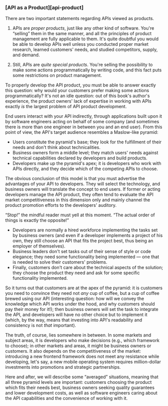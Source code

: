 ### [API as a Product][api-product]

There are two important statements regarding APIs viewed as products.

  1. APIs are *proper products*, just like any other kind of software. You're “selling” them in the same manner, and all the principles of product management are fully applicable to them. It's quite doubtful you would be able to develop APIs well unless you conducted proper market research, learned customers' needs, and studied competitors, supply, and demand.

  2. Still, APIs are *quite special products*. You're selling the possibility to make some actions programmatically by writing code, and this fact puts some restrictions on product management.

To properly develop the API product, you must be able to answer exactly this question: why would your customers prefer making some actions programmatically? It's not an idle question: out of this book's author's experience, the product owners' lack of expertise in working with APIs exactly *is* the largest problem of API product development.

End users interact with your API indirectly, through applications built upon it by software engineers acting on behalf of some company (and sometimes there is more than one engineer in between you and an end user). From this point of view, the API's target audience resembles a Maslow-like pyramid:
  * Users constitute the pyramid's base; they look for the fulfillment of their needs and don't think about technicalities.
  * Business owners form a middle level; they match users' needs against technical capabilities declared by developers and build products.
  * Developers make up the pyramid's apex; it is developers who work with APIs directly, and they decide which of the competing APIs to choose.

The obvious conclusion of this model is that you must advertise the advantages of your API to developers. They will select the technology, and business owners will translate the concept to end users. If former or acting developers manage the API product, they often tend to evaluate the API market competitiveness in this dimension only and mainly channel the product promotion efforts to the developers' auditory.

“Stop!” the mindful reader must yell at this moment. “The actual order of things is exactly the opposite!”
  * Developers are normally a hired workforce implementing the tasks set by business owners (and even if a developer implements a project of his own, they still choose an API that fits the project best, thus being an employer of themselves).
  * Business leaders don't set tasks out of their sense of style or code elegance; they need some functionality being implemented — one that is needed to solve their customers' problems.
  * Finally, customers don't care about the technical aspects of the solution; they choose the product they need and ask for some specific functionality implemented.

So it turns out that customers are at the apex of the pyramid: it is customers you need to convince they need not *any* cup of coffee, but a cup of coffee brewed using our API (interesting question: how will we convey the knowledge which API works under the hood, and why customers should pay their money for it!); then business owners will set the task to integrate the API, and developers will have no other choice but to implement it (which, by the way, means that investing into API's readability and consistency is not *that* important).

The truth, of course, lies somewhere in between. In some markets and subject areas, it is developers who make decisions (e.g., which framework to choose); in other markets and areas, it might be business owners or customers. It also depends on the competitiveness of the market: introducing a new frontend framework does not meet any resistance while developing, let's say, a new mobile operating system requires million-dollar investments into promotions and strategic partnerships.

Here and after, we will describe some “averaged” situations, meaning that all three pyramid levels are important: customers choosing the product which fits their needs best, business owners seeking quality guarantees and lower development costs, as well as software engineers caring about the API capabilities and the convenience of working with it.